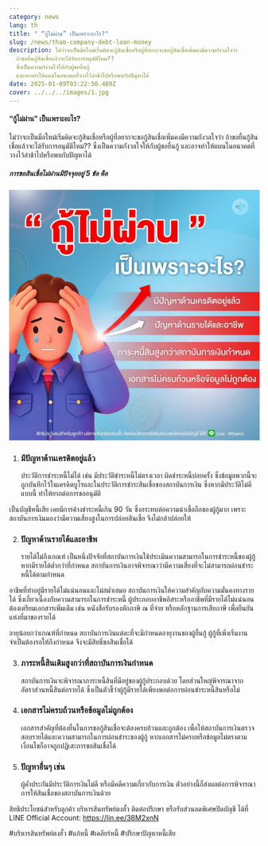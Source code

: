 ```yaml
---
category: news
lang: th
title: " “กู้ไม่ผ่าน” เป็นเพราะอะไร?"
slug: /news/tham-company-debt-loan-money
description: ไม่ว่าจะเป็นมือใหม่เริ่มคิดจะกู้สินเชื่อหรือผู้ที่อยากจะขอกู้สินเชื่อเพิ่มคงมีความกังวลใจว่า
  ถ้าขอยื่นกู้สินเชื่อแล้วจะได้รับการอนุมัติไหม??
  ซึ่งเป็นความกังวลใจให้กับผู้ขอยื่นกู้
  และอาจทำให้แผนในอนาคตที่วางไว้ล่าช้าไปหรือพบกับปัญหาได้
date: 2025-01-09T03:22:50.489Z
cover: ../../../images/1.jpg
---
```

#### “กู้ไม่ผ่าน” เป็นเพราะอะไร?

ไม่ว่าจะเป็นมือใหม่เริ่มคิดจะกู้สินเชื่อหรือผู้ที่อยากจะขอกู้สินเชื่อเพิ่มคงมีความกังวลใจว่า ถ้าขอยื่นกู้สินเชื่อแล้วจะได้รับการอนุมัติไหม?? ซึ่งเป็นความกังวลใจให้กับผู้ขอยื่นกู้ และอาจทำให้แผนในอนาคตที่วางไว้ล่าช้าไปหรือพบกับปัญหาได้

##### การขอสินเชื่อไม่ผ่านมีปัจจุยอยู่ 5 ข้อ คือ

![loan](../../../images/468402521_558941766887841_5737659577103465098_n.jpg "กู้ไม่ผ่าน")

1. ### มีปัญหาด้านเครดิตอยู่แล้ว

   ประวัติการชำระหนี้ไม่ได้ เช่น มีประวัติชำระหนี้ไม่ตรงเวลา ผิดชำระหนี้บ่อยครั้ง ซึ่งข้อมูลพวกนี้จะถูกบันทึกไว้ในเครดิตบูโรและในประวัติการชำระสินเชื่อของสถาบันการเงิน ซึ่งหากมีประวัติไม่ดีแบบนี้ ทำให้ยากต่อการขออนุมัติ

เป็นบัญชีหนี้เสีย เคยมีการค้างชำระหนี้เกิน 90 วัน ซึ่งกระทบต่อความน่าเชื่อถือของผู้กู้มาก เพราะสถาบันการเงินมองว่ามีความเสี่ยงสูงในการปล่อยสินเชื่อ จึงไม่กล้าปล่อยให้

2. ### ปัญหาด้านรายได้และอาชีพ

   รายได้ไม่ถึงเกณฑ์ เป็นหนึ่งปัจจัยที่สถาบันการเงินใช้ประเมินความสามารถในการชำระหนี้ของผู้กู้ หากมีรายได้ต่ำกว่าที่กำหนด สถาบันการเงินอาจพิจารณาว่ามีความเสี่ยงที่จะไม่สามารถผ่อนชำระหนี้ได้ตามกำหนด

อาชีพที่ทำอยู่มีรายได้ไม่แน่นอนและไม่สม่ำเสมอ สถาบันการเงินให้ความสำคัญกับความมั่นคงทางรายได้ ซึ่งเกี่ยวเนื่องกับความสามารถในการชำระหนี้ ผู้ประกอบอาชีพอิสระหรืออาชีพที่มีรายได้ไม่แน่นอน ต้องเตรียมเอกสารเพิ่มเติม เช่น หนังสือรับรองหักภาษี ณ ที่จ่าย หรือหลักฐานการเสียภาษี เพื่อยืนยันแห่งที่มาของรายได้

อายุน้อยกว่าเกณฑ์ที่กำหนด สถาบันการเงินแต่ละที่จะมีกำหนดอายุงานของผู้ยื่นกู้ ผู้กู้ที่เพิ่งเริ่มงานจำเป็นต้องรอให้ถึงกำหนด จึงจะมีสิทธิ์ขอสินเชื่อได้

3. ### ภาระหนี้สินเดิมสูงกว่าที่สถาบันการเงินกำหนด

   สถาบันการเงินจะพิจารณาภาระหนี้สินที่มีอยู่ของผู้กู้ประกอบด้วย โดยส่วนใหญ่พิจารณาจากอัตราส่วนหนี้สินต่อรายได้ ซึ่งเป็นตัวชี้ว่าผู้กู้มีรายได้เพียงพอต่อการผ่อนชำระหนี้สินหรือไม่
4. ### เอกสารไม่ครบถ้วนหรือข้อมูลไม่ถูกต้อง

   เอกสารสำคัญที่ต้องยื่นในการขอกู้สินเชื่อจะต้องครบถ้วนและถูกต้อง เพื่อให้สถาบันการเงินตรวจสอบรายได้และความสามารถในการผ่อนชำระของผู้กู้ หากเอกสารไม่ครบหรือข้อมูลไม่ตรงตามเงื่อนไขก็อาจถูกปฏิเสะการขอสินเชื่อได้
5. ### ปัญหาอื่นๆ เช่น

   ผู้ค้ำประกันมีประวัติการเงินไม่ดี หรือมีคดีความเกี่ยวกับการเงิน ตัวอย่างนี้ก็ส่งผลต่อการพิจารณาการให้สินเชื่อของสถาบันการเงินด้วย

สิทธิประโยชน์สำหรับลูกค้า บริหารสินทรัพย์ตงฮั้ว ติดต่อปรึกษา หรือรับส่วนลดพิเศษปิดบัญชี ได้ที่ LINE Official Account: <https://lin.ee/38M2xnN>

\#บริหารสินทรัพย์ตงฮั้ว #แก้หนี้ #เคลียร์หนี้ #ปรึกษาปัญหาหนี้เสีย